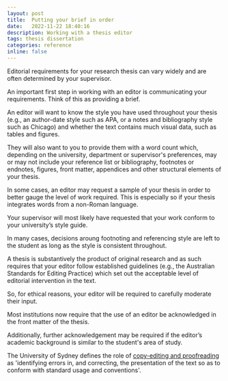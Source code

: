 ```yaml
---
layout: post
title:  Putting your brief in order
date:   2022-11-22 18:40:16
description: Working with a thesis editor
tags: thesis dissertation  
categories: reference
inline: false
---
```


Editorial requirements for your research thesis can vary widely and are often determined by your supervisor. 

An important first step in working with an editor is communicating your requirements. Think of this as providing a brief. 

An editor will want to know the style you have used throughout your thesis (e.g., an author-date style such as APA, or a notes and bibliography style such as Chicago) and whether the text contains much visual data, such as tables and figures. 

They will also want to you to provide them with a word count which, depending on the university, department or supervisor's preferences, may or may not include your reference list or bibliography, footnotes or endnotes, figures, front matter, appendices and other structural elements of your thesis. 

In some cases, an editor may request a sample of your thesis in order to better gauge the level of work required. This is especially so if your thesis integrates words from a non-Roman language. 

Your supervisor will most likely have requested that your work conform to your university’s style guide.  

In many cases, decisions aroung footnoting and referencing style are left to the student as long as the style is consistent throughout. 

A thesis is substantively the product of original research and as such requires that your editor follow established guidelines (e.g., the Australian Standards for Editing Practice) which set out the acceptable level of editorial intervention in the text. 

So, for ethical reasons, your editor will be required to carefully moderate their input. 

Most institutions now require that the use of an editor be acknowledged in the front matter of the thesis. 

Additionally, further acknowledgement may be required if the editor’s academic background is similar to the student's area of study.

The University of Sydney defines the role of [copy-editing and proofreading](https://www.sydney.edu.au/policies/showdoc.aspx?recnum=PDOC2014/375&RendNum=0)  as 'identifying errors in, and correcting, the presentation of the text so as to conform with standard usage and conventions'.


